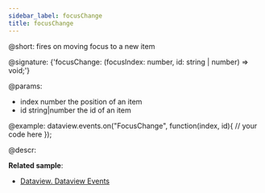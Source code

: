 ```yaml
---
sidebar_label: focusChange
title: focusChange
---          
```


@short: fires on moving focus to a new item

@signature: {'focusChange: (focusIndex: number, id: string | number) => void;'}

@params:
- index 	number 				the position of an item
- id 		string|number 		the id of an item


@example:
dataview.events.on("FocusChange", function(index, id){
    // your code here
});



@descr:


**Related sample**:
- [Dataview. Dataview Events](https://snippet.dhtmlx.com/2d74uyoh)
